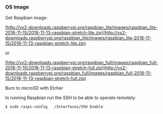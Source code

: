 ### OS Image

Get Raspbian image:

[http://vx2-downloads.raspberrypi.org/raspbian_lite/images/raspbian_lite-2018-11-15/2018-11-13-raspbian-stretch-lite.zip](http://vx2-downloads.raspberrypi.org/raspbian_lite/images/raspbian_lite-2018-11-15/2018-11-13-raspbian-stretch-lite.zip)

or

[http://vx2-downloads.raspberrypi.org/raspbian_full/images/raspbian_full-2018-11-15/2018-11-13-raspbian-stretch-full.zip](http://vx2-downloads.raspberrypi.org/raspbian_full/images/raspbian_full-2018-11-15/2018-11-13-raspbian-stretch-full.zip)


Burn to microSD with Etcher

In running Raspbian run the SSH to be able to operate remotely:

``$ sudo raspi-config   /Interfaces/SSH Enable``
